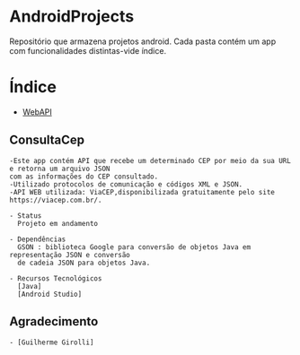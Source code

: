 
# AndroidProjects
Repositório que armazena projetos android. Cada pasta contém um app com funcionalidades distintas-vide índice. 

# Índice


   * [WebAPI](#consultaCep)
 
## ConsultaCep

```
-Este app contém API que recebe um determinado CEP por meio da sua URL e retorna um arquivo JSON  
com as informações do CEP consultado.
-Utilizado protocolos de comunicação e códigos XML e JSON.
-API WEB utilizada: ViaCEP,disponibilizada gratuitamente pelo site https://viacep.com.br/.

- Status
  Projeto em andamento

- Dependências
  GSON : biblioteca Google para conversão de objetos Java em representação JSON e conversão  
  de cadeia JSON para objetos Java.

- Recursos Tecnológicos
  [Java]
  [Android Studio]

```

## Agradecimento

```
- [Guilherme Girolli]
